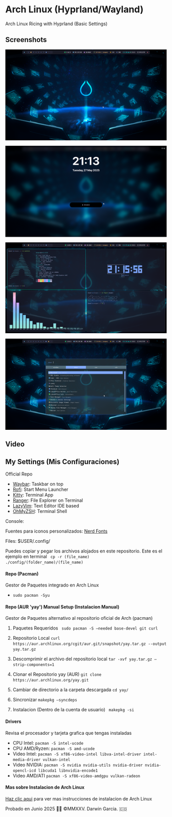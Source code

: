 # Arch Linux (Hyprland/Wayland)
Arch Linux Ricing with Hyprland (Basic Settings)

## Screenshots
![Main Screenshot.](https://raw.githubusercontent.com/darwin-garcia/Arch-Linux-Hyprland/refs/heads/main/Screenshots/Screenshot_2025-05-20_16-58-41.png)

![Lock Screen.](https://raw.githubusercontent.com/darwin-garcia/Arch-Linux-Hyprland/refs/heads/main/Screenshots/Screenshot_2025-05-27_21-13-33.png)

![Example Screenshot.](https://raw.githubusercontent.com/darwin-garcia/Arch-Linux-Hyprland/refs/heads/main/Screenshots/Screenshot_2025-05-27_21-16-09.png)

![Rofi Launcher.](https://raw.githubusercontent.com/darwin-garcia/Arch-Linux-Hyprland/refs/heads/main/Screenshots/Screenshot_2025-05-27_21-17-18.png)

## Video

## My Settings (Mis Configuraciones)

Official Repo
* [Waybar](https://github.com/Alexays/Waybar): Taskbar on top
* [Rofi](https://github.com/davatorium/rofi): Start Menu Launcher
* [Kitty](https://sw.kovidgoyal.net/kitty/): Terminal App
* [Ranger](https://github.com/ranger/ranger): File Explorer on Terminal 
* [LazyVim](https://www.lazyvim.org/): Text Editor IDE based
* [OhMyZSH](https://ohmyz.sh/#install): Terminal Shell

Console: ` `

Fuentes para iconos personalizados: [Nerd Fonts](https://www.nerdfonts.com/cheat-sheet)

Files: 
$USER/.config/

Puedes copiar y pegar los archivos alojados en este repositorio. Este es el ejemplo en terminal
` cp -r (file_name) ./config/(folder_name)/(file_name)`

#### Repo (Pacman) 

Gestor de Paquetes integrado en Arch Linux
* ` sudo pacman -Syu `

  
#### Repo (AUR 'yay') Manual Setup (Instalacion Manual)

Gestor de Paquetes alternativo al repositorio oficial de Arch (pacman)

1. Paquetes Requeridos
` sudo pacman -S –needed base-devel git curl` 

2. Repositorio Local
` curl https://aur.archlinux.org/cgit/aur.git/snapshot/yay.tar.gz --output yay.tar.gz ` 

3. Descomprimir el archivo del repositorio local
` tar -xvf yay.tar.gz –strip-components=1 ` 

4. Clonar el Repositorio yay (AUR)
` git clone https://aur.archlinux.org/yay.git ` 

5. Cambiar de directorio a la carpeta descargada
` cd yay/ ` 

6. Sincronizar
` makepkg –syncdeps ` 

7. Instalacion (Dentro de la cuenta de usuario)
` makepkg -si`  

#### Drivers
Revisa el procesador y tarjeta grafica que tengas instaladas 
* CPU Intel: `pacman -S intel-ucode ` 
* CPU AMD/Ryzen: `pacman -S amd-ucode `
* Video Intel: `pacman -S xf86-video-intel libva-intel-driver intel-media-driver vulkan-intel` 
* Video NVIDIA: `pacman -S nvidia nvidia-utils nvidia-driver nvidia-opencl-icd libcuda1 libnvidia-encode1 ` 
* Video AMD/ATI `pacman -S xf86-video-amdgpu vulkan-radeon`

#### Mas sobre Instalacion de Arch Linux
[Haz clic aqui](https://github.com/darwin-garcia/Arch-Linux-Hyprland/tree/main/Instrucciones) para ver mas instrucciones de instalacion de Arch Linux

Probado en Junio 2025
👨‍💻 ©MMXXV. Darwin Garcia. 🇨🇴
